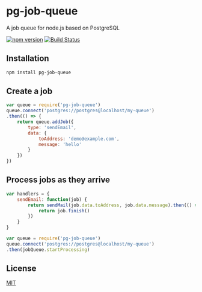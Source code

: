 # pg-job-queue

A job queue for node.js based on PostgreSQL

[![npm version](https://badge.fury.io/js/pg-job-queue.svg)](https://badge.fury.io/js/pg-job-queue)
[![Build Status](https://travis-ci.org/jameshy/pg-job-queue.svg?branch=master)](https://travis-ci.org/jameshy/pg-job-queue)


## Installation
```bash
npm install pg-job-queue
```

## Create a job

```javascript
var queue = require('pg-job-queue')
queue.connect('postgres://postgres@localhost/my-queue')
.then(() => {
    return queue.addJob({
        type: 'sendEmail',
        data: {
            toAddress: 'demo@example.com',
            message: 'hello'
        }
    })
})
```


## Process jobs as they arrive

```javascript
var handlers = {
    sendEmail: function(job) {
        return sendMail(job.data.toAddress, job.data.message).then(() => {
            return job.finish()
        })
    }
}

var queue = require('pg-job-queue')
queue.connect('postgres://postgres@localhost/my-queue')
.then(jobQueue.startProcessing)
```

## License
[MIT](LICENSE)
